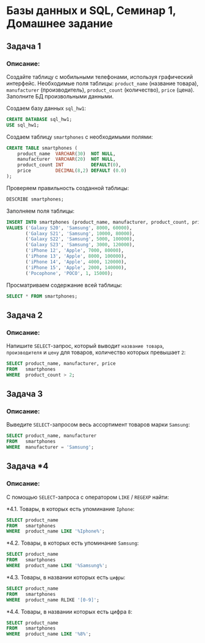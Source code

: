 # Базы данных и SQL, Семинар 1, Домашнее задание

## Задача 1

### Описание:

Создайте таблицу с мобильными телефонами, используя графический интерфейс. Необходимые поля таблицы: `product_name` (название товара), `manufacturer` (производитель), `product_count` (количество), `price` (цена). Заполните БД произвольными данными.

Создаем базу данных `sql_hw1`:

```SQL
CREATE DATABASE sql_hw1;
USE sql_hw1;
```

Создаем таблицу `smartphones` с необходимыми полями:

```SQL
CREATE TABLE smartphones (
    product_name  VARCHAR(30)  NOT NULL,
    manufacturer  VARCHAR(20)  NOT NULL,
    product_count INT          DEFAULT(0),
    price         DECIMAL(8,2) DEFAULT (0.0)
);
```

Проверяем правильность созданной таблицы:

```SQL
DESCRIBE smartphones;
```

Заполняем поля таблицы:

```SQL
INSERT INTO smartphones (product_name, manufacturer, product_count, price)
VALUES ('Galaxy S20', 'Samsung', 8000, 60000),
       ('Galaxy S21', 'Samsung', 10000, 80000),
       ('Galaxy S22', 'Samsung', 5000, 100000),
       ('Galaxy S23', 'Samsung', 3000, 120000),
       ('iPhone 12', 'Apple', 7000, 80000),
       ('iPhone 13', 'Apple', 8000, 100000),
       ('iPhone 14', 'Apple', 4000, 120000),
       ('iPhone 15', 'Apple', 2000, 140000),
       ('Pocophone', 'POCO', 1, 15000);
```

Просматриваем содержание всей таблицы:

```SQL
SELECT * FROM smartphones;
```

## Задача 2

### Описание:

Напишите `SELECT`-запрос, который выводит `название товара`, `производителя` и `цену` для товаров, количество которых превышает `2`:

```SQL
SELECT product_name, manufacturer, price
FROM   smartphones
WHERE  product_count > 2;
```

## Задача 3

### Описание:

Выведите `SELECT`-запросом весь ассортимент товаров марки `Samsung`:

```SQL
SELECT product_name, manufacturer
FROM   smartphones
WHERE  manufacturer = 'Samsung';
```

## Задача *4

### Описание:

С помощью `SELECT`-запроса с оператором `LIKE` / `REGEXP` найти:

*4.1. Товары, в которых есть упоминание `Iphone`:

```SQL
SELECT product_name
FROM   smartphones
WHERE  product_name LIKE '%Iphone%';
```

*4.2. Товары, в которых есть упоминание `Samsung`:

```SQL
SELECT product_name
FROM   smartphones
WHERE  product_name LIKE '%Samsung%';
```

*4.3. Товары, в названии которых есть `цифры`:

```SQL
SELECT product_name
FROM   smartphones
WHERE  product_name RLIKE '[0-9]';
```

*4.4. Товары, в названии которых есть цифра `8`:

```SQL
SELECT product_name
FROM   smartphones
WHERE  product_name LIKE '%8%';
```
